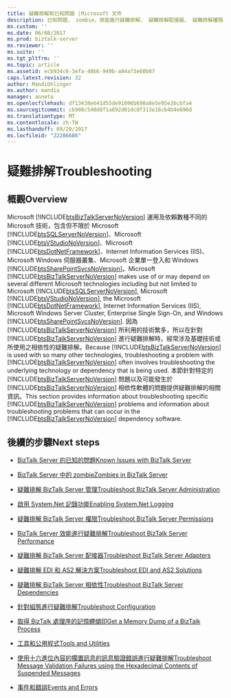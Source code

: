 ```yaml
---
title: 疑難排解和已知問題 |Microsoft 文件
description: 已知問題、 zombie，效能進行疑難排解、 疑難排解配接器、 疑難排解權限、 EDI 和 AS2 和多個 BizTalk Server 中的疑難排解
ms.custom: ''
ms.date: 06/08/2017
ms.prod: biztalk-server
ms.reviewer: ''
ms.suite: ''
ms.tgt_pltfrm: ''
ms.topic: article
ms.assetid: ecb934c6-3efa-40b6-949b-a04a73e60b07
caps.latest.revision: 32
author: MandiOhlinger
ms.author: mandia
manager: anneta
ms.openlocfilehash: df13438e641d55de91096b690a8e5e95e26cbfa4
ms.sourcegitcommit: cb908c540d8f1a692d01dc8f313e16cb4b4e696d
ms.translationtype: MT
ms.contentlocale: zh-TW
ms.lasthandoff: 09/20/2017
ms.locfileid: "22286686"
---
```

# <a name="troubleshooting"></a><span data-ttu-id="3cec0-103">疑難排解</span><span class="sxs-lookup"><span data-stu-id="3cec0-103">Troubleshooting</span></span>

## <a name="overview"></a><span data-ttu-id="3cec0-104">概觀</span><span class="sxs-lookup"><span data-stu-id="3cec0-104">Overview</span></span>
<span data-ttu-id="3cec0-105">Microsoft [!INCLUDE[btsBizTalkServerNoVersion](../includes/btsbiztalkservernoversion-md.md)] 運用及依賴數種不同的 Microsoft 技術，包含但不限於 Microsoft [!INCLUDE[btsSQLServerNoVersion](../includes/btssqlservernoversion-md.md)]、Microsoft [!INCLUDE[btsVStudioNoVersion](../includes/btsvstudionoversion-md.md)]、Microsoft [!INCLUDE[btsDotNetFramework](../includes/btsdotnetframework-md.md)]、Internet Information Services (IIS)、Microsoft Windows 伺服器叢集、Microsoft 企業單一登入和 Windows [!INCLUDE[btsSharePointSvcsNoVersion](../includes/btssharepointsvcsnoversion-md.md)]。</span><span class="sxs-lookup"><span data-stu-id="3cec0-105">Microsoft [!INCLUDE[btsBizTalkServerNoVersion](../includes/btsbiztalkservernoversion-md.md)] makes use of or may depend on several different Microsoft technologies including but not limited to Microsoft [!INCLUDE[btsSQLServerNoVersion](../includes/btssqlservernoversion-md.md)], Microsoft [!INCLUDE[btsVStudioNoVersion](../includes/btsvstudionoversion-md.md)], the Microsoft [!INCLUDE[btsDotNetFramework](../includes/btsdotnetframework-md.md)], Internet Information Services (IIS), Microsoft Windows Server Cluster, Enterprise Single Sign-On, and Windows [!INCLUDE[btsSharePointSvcsNoVersion](../includes/btssharepointsvcsnoversion-md.md)].</span></span> <span data-ttu-id="3cec0-106">因為 [!INCLUDE[btsBizTalkServerNoVersion](../includes/btsbiztalkservernoversion-md.md)] 所利用的技術繁多，所以在針對 [!INCLUDE[btsBizTalkServerNoVersion](../includes/btsbiztalkservernoversion-md.md)] 進行疑難排解時，經常涉及基礎技術或所使用之相依性的疑難排解。</span><span class="sxs-lookup"><span data-stu-id="3cec0-106">Because [!INCLUDE[btsBizTalkServerNoVersion](../includes/btsbiztalkservernoversion-md.md)] is used with so many other technologies, troubleshooting a problem with [!INCLUDE[btsBizTalkServerNoVersion](../includes/btsbiztalkservernoversion-md.md)] often involves troubleshooting the underlying technology or dependency that is being used.</span></span> <span data-ttu-id="3cec0-107">本節針對特定的 [!INCLUDE[btsBizTalkServerNoVersion](../includes/btsbiztalkservernoversion-md.md)] 問題以及可能發生於 [!INCLUDE[btsBizTalkServerNoVersion](../includes/btsbiztalkservernoversion-md.md)] 相依性軟體的問題提供疑難排解的相關資訊。</span><span class="sxs-lookup"><span data-stu-id="3cec0-107">This section provides information about troubleshooting specific [!INCLUDE[btsBizTalkServerNoVersion](../includes/btsbiztalkservernoversion-md.md)] problems and information about troubleshooting problems that can occur in the [!INCLUDE[btsBizTalkServerNoVersion](../includes/btsbiztalkservernoversion-md.md)] dependency software.</span></span>  
  
## <a name="next-steps"></a><span data-ttu-id="3cec0-108">後續的步驟</span><span class="sxs-lookup"><span data-stu-id="3cec0-108">Next steps</span></span> 
  
-   [<span data-ttu-id="3cec0-109">BizTalk Server 的已知的問題</span><span class="sxs-lookup"><span data-stu-id="3cec0-109">Known Issues with BizTalk Server</span></span>](../core/known-issues-with-biztalk-server.md)  

-   [<span data-ttu-id="3cec0-110">BizTalk Server 中的 zombie</span><span class="sxs-lookup"><span data-stu-id="3cec0-110">Zombies in BizTalk Server</span></span>](zombies-in-biztalk-server.md)
  
-   [<span data-ttu-id="3cec0-111">疑難排解 BizTalk Server 管理</span><span class="sxs-lookup"><span data-stu-id="3cec0-111">Troubleshoot BizTalk Server Administration</span></span>](../core/troubleshooting-biztalk-server-administration.md)  
  
-   [<span data-ttu-id="3cec0-112">啟用 System.Net 記錄功能</span><span class="sxs-lookup"><span data-stu-id="3cec0-112">Enabling System.Net Logging</span></span>](../core/enabling-system-net-logging.md)  
  
-   [<span data-ttu-id="3cec0-113">疑難排解 BizTalk Server 權限</span><span class="sxs-lookup"><span data-stu-id="3cec0-113">Troubleshoot BizTalk Server Permissions</span></span>](../core/troubleshooting-biztalk-server-permissions.md)  
  
-   [<span data-ttu-id="3cec0-114">BizTalk Server 效能進行疑難排解</span><span class="sxs-lookup"><span data-stu-id="3cec0-114">Troubleshoot BizTalk Server Performance</span></span>](../core/troubleshooting-biztalk-server-performance.md)  
  
-   [<span data-ttu-id="3cec0-115">疑難排解 BizTalk Server 配接器</span><span class="sxs-lookup"><span data-stu-id="3cec0-115">Troubleshoot BizTalk Server Adapters</span></span>](../core/troubleshooting-biztalk-server-adapters.md)  
  
-   [<span data-ttu-id="3cec0-116">疑難排解 EDI 和 AS2 解決方案</span><span class="sxs-lookup"><span data-stu-id="3cec0-116">Troubleshoot EDI and AS2 Solutions</span></span>](../core/troubleshooting-edi-and-as2-solutions.md)  
  
-   [<span data-ttu-id="3cec0-117">疑難排解 BizTalk Server 相依性</span><span class="sxs-lookup"><span data-stu-id="3cec0-117">Troubleshoot BizTalk Server Dependencies</span></span>](../core/troubleshooting-biztalk-server-dependencies.md)  
  
-   [<span data-ttu-id="3cec0-118">針對組態進行疑難排解</span><span class="sxs-lookup"><span data-stu-id="3cec0-118">Troubleshoot Configuration</span></span>](../core/troubleshooting-configuration.md)  
  
-   [<span data-ttu-id="3cec0-119">取得 BizTalk 處理序的記憶體傾印</span><span class="sxs-lookup"><span data-stu-id="3cec0-119">Get a Memory Dump of a BizTalk Process</span></span>](../core/how-to-capture-a-memory-dump-of-a-biztalk-process.md)  
  
-   [<span data-ttu-id="3cec0-120">工具和公用程式</span><span class="sxs-lookup"><span data-stu-id="3cec0-120">Tools and Utilities</span></span>](../core/tools-and-utilities-to-use-for-troubleshooting.md)  
  
-   [<span data-ttu-id="3cec0-121">使用十六進位內容的擱置訊息的訊息驗證錯誤進行疑難排解</span><span class="sxs-lookup"><span data-stu-id="3cec0-121">Troubleshoot Message Validation Failures using the Hexadecimal Contents of Suspended Messages</span></span>](../core/troubleshoot-message-validation-failures-using-the-hexadecimal-contents.md)

- [<span data-ttu-id="3cec0-122">事件和錯誤</span><span class="sxs-lookup"><span data-stu-id="3cec0-122">Events and Errors</span></span>](events-and-errors2.md)